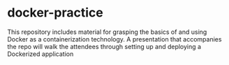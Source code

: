 # docker-practice
This repository includes material for grasping the basics of and using Docker as a containerization technology. A presentation that accompanies the repo will walk the attendees through setting up and deploying a Dockerized application
